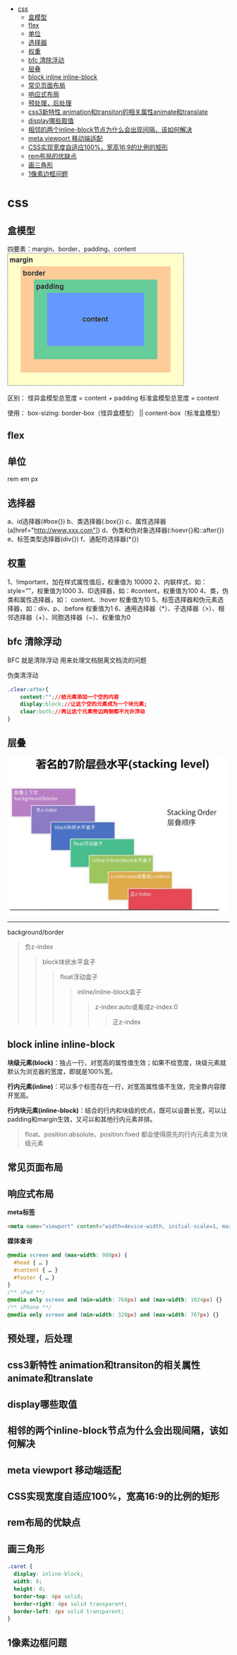 
<!-- @import "[TOC]" {cmd="toc" depthFrom=1 depthTo=6 orderedList=false} -->

<!-- code_chunk_output -->

- [css](#css)
  - [盒模型](#盒模型)
  - [flex](#flex)
  - [单位](#单位)
  - [选择器](#选择器)
  - [权重](#权重)
  - [bfc 清除浮动](#bfc-清除浮动)
  - [层叠](#层叠)
  - [block inline inline-block](#block-inline-inline-block)
  - [常见页面布局](#常见页面布局)
  - [响应式布局](#响应式布局)
  - [预处理，后处理](#预处理后处理)
  - [css3新特性 animation和transiton的相关属性animate和translate](#css3新特性-animation和transiton的相关属性animate和translate)
  - [display哪些取值](#display哪些取值)
  - [相邻的两个inline-block节点为什么会出现间隔，该如何解决](#相邻的两个inline-block节点为什么会出现间隔该如何解决)
  - [meta viewport 移动端适配](#meta-viewport-移动端适配)
  - [CSS实现宽度自适应100%，宽高16:9的比例的矩形](#css实现宽度自适应100宽高169的比例的矩形)
  - [rem布局的优缺点](#rem布局的优缺点)
  - [画三角形](#画三角形)
  - [1像素边框问题](#1像素边框问题)

<!-- /code_chunk_output -->

# css

## 盒模型
四要素：margin、border、padding、content
![](img/box.png)

区别：
怪异盒模型总宽度 = content + padding
标准盒模型总宽度 = content


使用：
box-sizing: border-box（怪异盒模型） || content-box（标准盒模型）

## flex

## 单位
rem
em
px

## 选择器
a、id选择器(#box{})
b、类选择器(.box{})
c、属性选择器(a[href="http://www.xxx.com"])
d、伪类和伪对象选择器(:hoevr{}和::after{})
e、标签类型选择器(div{})
f、通配符选择器(*{})

## 权重
1、!important，加在样式属性值后，权重值为 10000
2、内联样式，如：style=””，权重值为1000
3、ID选择器，如：#content，权重值为100
4、类，伪类和属性选择器，如： content、:hover 权重值为10
5、标签选择器和伪元素选择器，如：div、p、:before 权重值为1
6、通用选择器（*）、子选择器（>）、相邻选择器（+）、同胞选择器（~）、权重值为0

## bfc 清除浮动
BFC 就是清除浮动 用来处理文档脱离文档流的问题

伪类清浮动
```css
.clear:after{
    content:"";//给元素添加一个空的内容
    display:block;//让这个空的元素成为一个块元素;
    clear:both;//再让这个元素旁边两侧都不允许浮动
}
```
## 层叠
![](img/CSS层叠顺序.jpg)

---
background/border
>负z-index
>>block块状水平盒子
>>>float浮动盒子
>>>>inline/inline-block盒子
>>>>>z-index:auto或看成z-index:0
>>>>>>正z-index

## block inline inline-block
**块级元素(block)**：独占一行，对宽高的属性值生效；如果不给宽度，块级元素就默认为浏览器的宽度，即就是100%宽。

**行内元素(inline)**：可以多个标签存在一行，对宽高属性值不生效，完全靠内容撑开宽高。

**行内块元素(inline-block)**：结合的行内和块级的优点，既可以设置长宽，可以让padding和margin生效，又可以和其他行内元素并排。

>float、position:absolute、position:fixed 都会使得原先的行内元素变为块级元素

## 常见页面布局


## 响应式布局
**meta标签**
```html
<meta name="viewport" content="width=device-width, initial-scale=1, maximum-scale=1, user-scalable=no">
```

**媒体查询**
```css
@media screen and (max-width: 980px) {
  #head { … }
  #content { … }
  #footer { … }
}
/** iPad **/
@media only screen and (min-width: 768px) and (max-width: 1024px) {}
/** iPhone **/
@media only screen and (min-width: 320px) and (max-width: 767px) {}

```

## 预处理，后处理

## css3新特性 animation和transiton的相关属性animate和translate

## display哪些取值

## 相邻的两个inline-block节点为什么会出现间隔，该如何解决

## meta viewport 移动端适配

## CSS实现宽度自适应100%，宽高16:9的比例的矩形

## rem布局的优缺点

## 画三角形
```css
.caret {
  display: inline-block;
  width: 0;
  height: 0;
  border-top: 4px solid;
  border-right: 4px solid transparent;
  border-left: 4px solid transparent;
}
```
## 1像素边框问题


